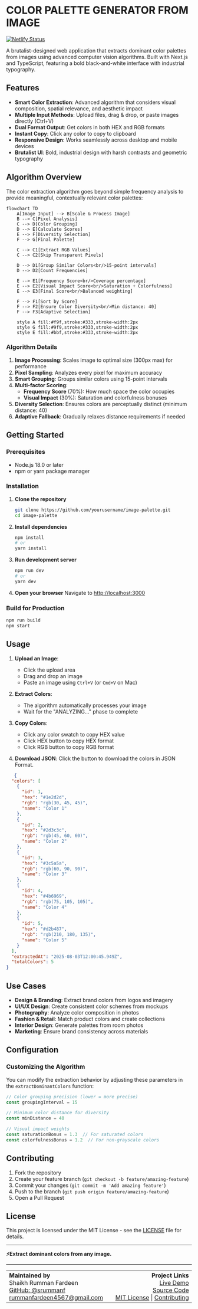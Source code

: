 # COLOR PALETTE GENERATOR FROM IMAGE

[![Netlify Status](https://api.netlify.com/api/v1/badges/2d660b49-8faa-437a-8b7d-79859868e491/deploy-status)](https://app.netlify.com/projects/color-palette-gen-from-image/deploys)

A brutalist-designed web application that extracts dominant color palettes from images using advanced computer vision algorithms. Built with Next.js and TypeScript, featuring a bold black-and-white interface with industrial typography.

## Features

- **Smart Color Extraction**: Advanced algorithm that considers visual composition, spatial relevance, and aesthetic impact
- **Multiple Input Methods**: Upload files, drag & drop, or paste images directly (Ctrl+V)
- **Dual Format Output**: Get colors in both HEX and RGB formats
- **Instant Copy**: Click any color to copy to clipboard
- **Responsive Design**: Works seamlessly across desktop and mobile devices
- **Brutalist UI**: Bold, industrial design with harsh contrasts and geometric typography


## Algorithm Overview

The color extraction algorithm goes beyond simple frequency analysis to provide meaningful, contextually relevant color palettes:

```mermaid
flowchart TD
    A[Image Input] --> B[Scale & Process Image]
    B --> C[Pixel Analysis]
    C --> D[Color Grouping]
    D --> E[Calculate Scores]
    E --> F[Diversity Selection]
    F --> G[Final Palette]

    C --> C1[Extract RGB Values]
    C --> C2[Skip Transparent Pixels]
    
    D --> D1[Group Similar Colors<br/>15-point intervals]
    D --> D2[Count Frequencies]
    
    E --> E1[Frequency Score<br/>Coverage percentage]
    E --> E2[Visual Impact Score<br/>Saturation + Colorfulness]
    E --> E3[Final Score<br/>Balanced weighting]
    
    F --> F1[Sort by Score]
    F --> F2[Ensure Color Diversity<br/>Min distance: 40]
    F --> F3[Adaptive Selection]

    style A fill:#f9f,stroke:#333,stroke-width:2px
    style G fill:#9f9,stroke:#333,stroke-width:2px
    style E fill:#bbf,stroke:#333,stroke-width:2px
```

### Algorithm Details

1. **Image Processing**: Scales image to optimal size (300px max) for performance
2. **Pixel Sampling**: Analyzes every pixel for maximum accuracy
3. **Smart Grouping**: Groups similar colors using 15-point intervals
4. **Multi-factor Scoring**:
   - **Frequency Score** (70%): How much space the color occupies
   - **Visual Impact** (30%): Saturation and colorfulness bonuses
5. **Diversity Selection**: Ensures colors are perceptually distinct (minimum distance: 40)
6. **Adaptive Fallback**: Gradually relaxes distance requirements if needed

## Getting Started

### Prerequisites

- Node.js 18.0 or later
- npm or yarn package manager

### Installation

1. **Clone the repository**
   ```bash
   git clone https://github.com/yourusername/image-palette.git
   cd image-palette
   ```

2. **Install dependencies**
   ```bash
   npm install
   # or
   yarn install
   ```

3. **Run development server**
   ```bash
   npm run dev
   # or
   yarn dev
   ```

4. **Open your browser**
   Navigate to [http://localhost:3000](http://localhost:3000)

### Build for Production

```bash
npm run build
npm start
```

## Usage

1. **Upload an Image**:
   - Click the upload area
   - Drag and drop an image
   - Paste an image using `Ctrl+V` (or `Cmd+V` on Mac)

2. **Extract Colors**:
   - The algorithm automatically processes your image
   - Wait for the "ANALYZING..." phase to complete

3. **Copy Colors**:
   - Click any color swatch to copy HEX value
   - Click HEX button to copy HEX format
   - Click RGB button to copy RGB format

4. **Download JSON**: Click the button to download the colors in JSON Format.
```json
   {
  "colors": [
    {
      "id": 1,
      "hex": "#1e2d2d",
      "rgb": "rgb(30, 45, 45)",
      "name": "Color 1"
    },
    {
      "id": 2,
      "hex": "#2d3c3c",
      "rgb": "rgb(45, 60, 60)",
      "name": "Color 2"
    },
    {
      "id": 3,
      "hex": "#3c5a5a",
      "rgb": "rgb(60, 90, 90)",
      "name": "Color 3"
    },
    {
      "id": 4,
      "hex": "#4b6969",
      "rgb": "rgb(75, 105, 105)",
      "name": "Color 4"
    },
    {
      "id": 5,
      "hex": "#d2b487",
      "rgb": "rgb(210, 180, 135)",
      "name": "Color 5"
    }
  ],
  "extractedAt": "2025-08-03T12:00:45.949Z",
  "totalColors": 5
}
```

## Use Cases

- **Design & Branding**: Extract brand colors from logos and imagery
- **UI/UX Design**: Create consistent color schemes from mockups
- **Photography**: Analyze color composition in photos
- **Fashion & Retail**: Match product colors and create collections
- **Interior Design**: Generate palettes from room photos
- **Marketing**: Ensure brand consistency across materials

## Configuration

### Customizing the Algorithm

You can modify the extraction behavior by adjusting these parameters in the `extractDominantColors` function:

```typescript
// Color grouping precision (lower = more precise)
const groupingInterval = 15

// Minimum color distance for diversity
const minDistance = 40

// Visual impact weights
const saturationBonus = 1.3  // For saturated colors
const colorfulnessBonus = 1.2  // For non-grayscale colors
```

## Contributing

1. Fork the repository
2. Create your feature branch (`git checkout -b feature/amazing-feature`)
3. Commit your changes (`git commit -m 'Add amazing feature'`)
4. Push to the branch (`git push origin feature/amazing-feature`)
5. Open a Pull Request

## License

This project is licensed under the MIT License - see the [LICENSE](LICENSE) file for details.


---

**⚡Extract dominant colors from any image.**

---


<table>
  <tr>
    <td align="left" width="50%">
      <strong>Maintained by</strong><br />
      Shaikh Rumman Fardeen<br />
      <a href="https://github.com/srummanf">GitHub: @srummanf</a><br />
      <a href="mailto:rummanfardeen4567@gmail.com">rummanfardeen4567@gmail.com</a>
    </td>
    <td align="right" width="50%">
      <strong>Project Links</strong><br />
      <a href="https://color-palette-gen-from-image.netlify.app/">Live Demo</a><br />
      <a href="https://github.com/srummanf/color-palette/">Source Code</a><br />
      <a href="./LICENSE">MIT License</a> | <a href="./CONTRIBUTING.md">Contributing</a>
    </td>
  </tr>
</table>